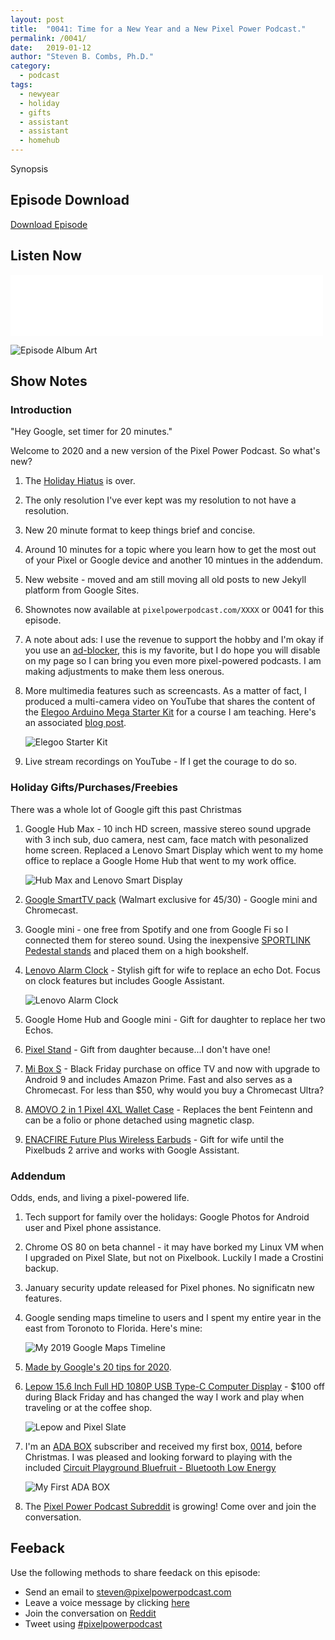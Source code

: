 ```yaml
---
layout: post
title:  "0041: Time for a New Year and a New Pixel Power Podcast."
permalink: /0041/
date:   2019-01-12
author: "Steven B. Combs, Ph.D."
category:
  - podcast
tags:
  - newyear
  - holiday
  - gifts
  - assistant
  - assistant
  - homehub
---
```


Synopsis

## Episode Download

[Download Episode](link)

## Listen Now

<p><iframe src="link" height="98px" width="500px" frameborder="0" scrolling="no"></iframe></p>

![Episode Album Art](/images/album-art/2020/0041.png)

## Show Notes

### Introduction

"Hey Google, set timer for 20 minutes."

Welcome to 2020 and a new version of the Pixel Power Podcast. So what's new?

1. The [Holiday Hiatus](/0040) is over.
2. The only resolution I've ever kept was my resolution to not have a resolution.
3. New 20 minute format to keep things brief and concise.
4. Around 10 minutes for a topic where you learn how to get the most out of your Pixel or Google device and another 10 mintues in the addendum.
5. New website - moved and am still moving all old posts to new Jekyll platform from Google Sites.
6. Shownotes now available at `pixelpowerpodcast.com/XXXX` or 0041 for this episode.
7. A note about ads: I use the revenue to support the hobby and I'm okay if you use an [ad-blocker](https://chrome.google.com/webstore/detail/adguard-adblocker/bgnkhhnnamicmpeenaelnjfhikgbkllg), this is my favorite, but I do hope you will disable on my page so I can bring you even more pixel-powered podcasts. I am making adjustments to make them less onerous.
8. More multimedia features such as screencasts. As a matter of fact, I produced a multi-camera video on YouTube that shares the content of the [Elegoo Arduino Mega Starter Kit](https://www.youtube.com/watch?v=jY8Jj0Rim70) for a course I am teaching. Here's an associated [blog post](https://www.stevencombs.com/arduino/2020/01/11/elegoo-mega-starter-kit.html).

    ![Elegoo Starter Kit](https://www.stevencombs.com/images/posts/2020-01-11-elegoo-mega-kit.jpg)

9. Live stream recordings on YouTube - If I get the courage to do so.

### Holiday Gifts/Purchases/Freebies

There was a whole lot of Google gift this past Christmas

1. Google Hub Max - 10 inch HD screen, massive stereo sound upgrade with 3 inch sub, duo camera, nest cam, face match with pesonalized home screen. Replaced a Lenovo Smart Display which went to my home office to replace a Google Home Hub that went to my work office.

    ![Hub Max and Lenovo Smart Display](/images/posts/2019-01-12-0041/home-hub-smart-display.jpg)

2. [Google SmartTV pack](https://www.walmart.com/ip/Google-Smart-TV-Kit-Google-Home-Mini-and-Chromecast-Walmart-Exclusive/719650769) (Walmart exclusive for $45/$30) - Google mini and Chromecast.
3. Google mini - one free from Spotify and one from Google Fi so I connected them for stereo sound. Using the inexpensive [SPORTLINK Pedestal stands](https://amzn.to/2R9zCnZ) and placed them on a high bookshelf.
4. [Lenovo Alarm Clock](https://amzn.to/35NSC0q) - Stylish gift for wife to replace an echo Dot. Focus on clock features but includes Google Assistant.

    ![Lenovo Alarm Clock](/images/posts/2019-01-12-0041/lenovo-alarm-clock.jpg)

5. Google Home Hub and Google mini - Gift for daughter to replace her two Echos.
6. [Pixel Stand](https://amzn.to/36MbOxb) - Gift from daughter because...I don't have one!
7. [Mi Box S](https://amzn.to/2NlMHJL) - Black Friday purchase on office TV and now with upgrade to Android 9 and includes Amazon Prime. Fast and also serves as a Chromecast. For less than $50, why would you buy a Chromecast Ultra?
8. [AMOVO 2 in 1 Pixel 4XL Wallet Case](https://amzn.to/35LxWGz) - Replaces the bent Feintenn and can be a folio or phone detached using magnetic clasp.
9. [ENACFIRE Future Plus Wireless Earbuds](https://amzn.to/2TklZVF) - Gift for wife until the Pixelbuds 2 arrive and works with Google Assistant.

### Addendum

Odds, ends, and living a pixel-powered life.

1. Tech support for family over the holidays: Google Photos for Android user and Pixel phone assistance.
2. Chrome OS 80 on beta channel - it may have borked my Linux VM when I upgraded on Pixel Slate, but not on Pixelbook. Luckily I made a Crostini backup.
3. January security update released for Pixel phones. No significatn new features.
4. Google sending maps timeline to users and I spent my entire year in the east from Toronoto to Florida. Here's mine:

    ![My 2019 Google Maps Timeline](/images/posts/2019-01-12-0041/maps-2019-timeline.png)

5. [Made by Google's 20 tips for 2020](https://www.blog.google/products/google-nest/made-googles-20-tips-2020/).
6. [Lepow 15.6 Inch Full HD 1080P USB Type-C Computer Display](https://amzn.to/30iv7vp) - $100 off during Black Friday and has changed the way I work and play when traveling or at the coffee shop.

    ![Lepow and Pixel Slate](/images/posts/2019-01-12-0041/lewpow-external-monitor.jpg)

7. I'm an [ADA BOX](https://www.adafruit.com/adabox/) subscriber and received my first box, [0014](https://www.youtube.com/watch?v=Ih4XzsYt6lM), before Christmas. I was pleased and looking forward to playing with the included [Circuit Playground Bluefruit - Bluetooth Low Energy](https://www.adafruit.com/product/4333)

    ![My First ADA BOX](/images/posts/2019-01-12-0041/december-2019-ada-box.jpg)

8. The [Pixel Power Podcast Subreddit](http://reddit.pixelpowerpodcast.com) is growing! Come over and join the conversation.

## Feeback

Use the following methods to share feedack on this episode:

* Send an email to <steven@pixelpowerpodcast.com>
* Leave a voice message by clicking [here](https://anchor.fm/pixelpowerpodcast/message)
* Join the conversation on [Reddit](https://www.reddit.com/r/pixelpowerpodcast/)
* Tweet using [#pixelpowerpodcast](https://twitter.com/search?q=%23pixelpowerpodcast&src=typed_query)
